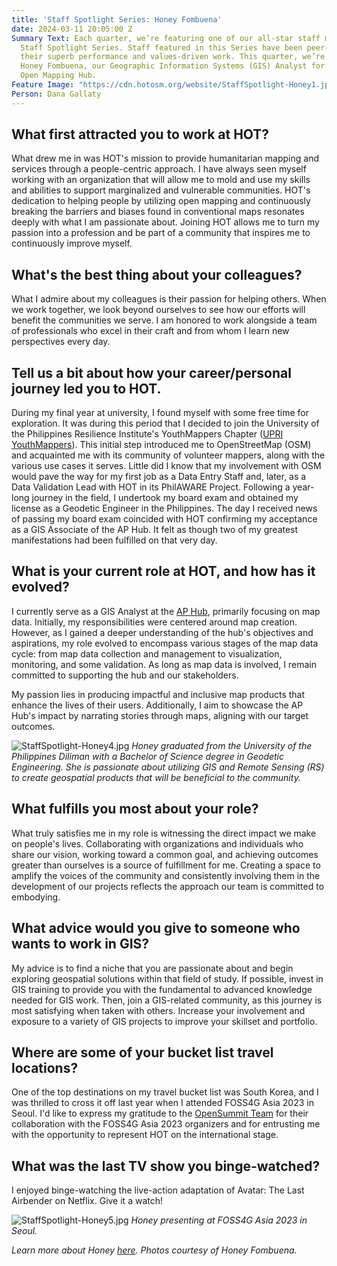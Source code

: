 ```yaml
---
title: 'Staff Spotlight Series: Honey Fombuena'
date: 2024-03-11 20:05:00 Z
Summary Text: Each quarter, we’re featuring one of our all-star staff members in a
  Staff Spotlight Series. Staff featured in this Series have been peer-nominated for
  their superb performance and values-driven work. This quarter, we’re spotlighting
  Honey Fombuena, our Geographic Information Systems (GIS) Analyst for the Asia Pacific
  Open Mapping Hub.
Feature Image: "https://cdn.hotosm.org/website/StaffSpotlight-Honey1.jpg"
Person: Dana Gallaty
---
```


## What first attracted you to work at HOT?

What drew me in was HOT's mission to provide humanitarian mapping and services through a people-centric approach. I have always seen myself working with an organization that will allow me to mold and use my skills and abilities to support marginalized and vulnerable communities. HOT's dedication to helping people by utilizing open mapping and continuously breaking the barriers and biases found in conventional maps resonates deeply with what I am passionate about. Joining HOT allows me to turn my passion into a profession and be part of a community that inspires me to continuously improve myself.

## What's the best thing about your colleagues?

What I admire about my colleagues is their passion for helping others. When we work together, we look beyond ourselves to see how our efforts will benefit the communities we serve. I am honored to work alongside a team of professionals who excel in their craft and from whom I learn new perspectives every day.

## Tell us a bit about how your career/personal journey led you to HOT. 

During my final year at university, I found myself with some free time for exploration. It was during this period that I decided to join the University of the Philippines Resilience Institute's YouthMappers Chapter ([UPRI YouthMappers](https://www.facebook.com/UPRIYouthMappers/)). This initial step introduced me to OpenStreetMap (OSM) and acquainted me with its community of volunteer mappers, along with the various use cases it serves. Little did I know that my involvement with OSM would pave the way for my first job as a Data Entry Staff and, later, as a Data Validation Lead with HOT in its PhilAWARE Project. Following a year-long journey in the field, I undertook my board exam and obtained my license as a Geodetic Engineer in the Philippines. The day I received news of passing my board exam coincided with HOT confirming my acceptance as a GIS Associate of the AP Hub. It felt as though two of my greatest manifestations had been fulfilled on that very day.

## What is your current role at HOT, and how has it evolved? 

I currently serve as a GIS Analyst at the [AP Hub](https://www.hotosm.org/hubs/open-mapping-hub-asia-pacific/), primarily focusing on map data. Initially, my responsibilities were centered around map creation. However, as I gained a deeper understanding of the hub's objectives and aspirations, my role evolved to encompass various stages of the map data cycle: from map data collection and management to visualization, monitoring, and some validation. As long as map data is involved, I remain committed to supporting the hub and our stakeholders.

My passion lies in producing impactful and inclusive map products that enhance the lives of their users. Additionally, I aim to showcase the AP Hub's impact by narrating stories through maps, aligning with our target outcomes.


![StaffSpotlight-Honey4.jpg](https://cdn.hotosm.org/website/StaffSpotlight-Honey4.jpg)
*Honey graduated from the University of the Philippines Diliman with a Bachelor of Science degree in Geodetic Engineering. She is passionate about utilizing GIS and Remote Sensing (RS) to create geospatial products that will be beneficial to the community.*

## What fulfills you most about your role?

What truly satisfies me in my role is witnessing the direct impact we make on people's lives. Collaborating with organizations and individuals who share our vision, working toward a common goal, and achieving outcomes greater than ourselves is a source of fulfillment for me. Creating a space to amplify the voices of the community and consistently involving them in the development of our projects reflects the approach our team is committed to embodying.

## What advice would you give to someone who wants to work in GIS?

My advice is to find a niche that you are passionate about and begin exploring geospatial solutions within that field of study. If possible, invest in GIS training to provide you with the fundamental to advanced knowledge needed for GIS work. Then, join a GIS-related community, as this journey is most satisfying when taken with others. Increase your involvement and exposure to a variety of GIS projects to improve your skillset and portfolio.

## Where are some of your bucket list travel locations?

One of the top destinations on my travel bucket list was South Korea, and I was thrilled to cross it off last year when I attended FOSS4G Asia 2023 in Seoul. I'd like to express my gratitude to the [OpenSummit Team](https://www.hotosm.org/opensummit23-24) for their collaboration with the FOSS4G Asia 2023 organizers and for entrusting me with the opportunity to represent HOT on the international stage.

## What was the last TV show you binge-watched?

I enjoyed binge-watching the live-action adaptation of Avatar: The Last Airbender on Netflix. Give it a watch! 

![StaffSpotlight-Honey5.jpg](https://cdn.hotosm.org/website/StaffSpotlight-Honey5.jpg)
*Honey presenting at FOSS4G Asia 2023 in Seoul.*

*Learn more about Honey [here](https://www.hotosm.org/people/honey-grace-fombuena/).*
*Photos courtesy of Honey Fombuena.*